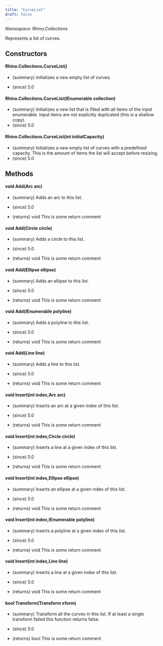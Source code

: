 ```yaml
---
title: "CurveList"
draft: false
---
```


*Namespace: Rhino.Collections*

   Represents a list of curves.
   
## Constructors
#### Rhino.Collections.CurveList()
- (summary) 
     Initializes a new empty list of curves.
     
- (since) 5.0
#### Rhino.Collections.CurveList(IEnumerable<Curve> collection)
- (summary) 
     Initializes a new list that is filled with all items of the input enumerable.
     Input items are not explicitly duplicated (this is a shallow copy).
- (since) 5.0
#### Rhino.Collections.CurveList(int initialCapacity)
- (summary) 
     Initializes a new empty list of curves with a predefined capacity.
     This is the amount of items the list will accept before resizing.
- (since) 5.0
## Methods
#### void Add(Arc arc)
- (summary) 
     Adds an arc to this list.
     
- (since) 5.0
- (returns) void This is some return comment
#### void Add(Circle circle)
- (summary) 
     Adds a circle to this list.
     
- (since) 5.0
- (returns) void This is some return comment
#### void Add(Ellipse ellipse)
- (summary) 
     Adds an ellipse to this list.
     
- (since) 5.0
- (returns) void This is some return comment
#### void Add(IEnumerable<Point3d> polyline)
- (summary) 
     Adds a polyline to this list.
     
- (since) 5.0
- (returns) void This is some return comment
#### void Add(Line line)
- (summary) 
     Adds a line to this list.
     
- (since) 5.0
- (returns) void This is some return comment
#### void Insert(int index,Arc arc)
- (summary) 
     Inserts an arc at a given index of this list.
     
- (since) 5.0
- (returns) void This is some return comment
#### void Insert(int index,Circle circle)
- (summary) 
     Inserts a line at a given index of this list.
     
- (since) 5.0
- (returns) void This is some return comment
#### void Insert(int index,Ellipse ellipse)
- (summary) 
     Inserts an ellipse at a given index of this list.
     
- (since) 5.0
- (returns) void This is some return comment
#### void Insert(int index,IEnumerable<Point3d> polyline)
- (summary) 
     Inserts a polyline at a given index of this list.
     
- (since) 5.0
- (returns) void This is some return comment
#### void Insert(int index,Line line)
- (summary) 
     Inserts a line at a given index of this list.
     
- (since) 5.0
- (returns) void This is some return comment
#### bool Transform(Transform xform)
- (summary) 
     Transform all the curves in this list. If at least a single transform failed 
     this function returns false.
     
- (since) 5.0
- (returns) bool This is some return comment
